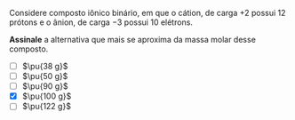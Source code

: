 Considere composto iônico binário, em que o cátion, de carga $+2$ possui $12$ prótons e o ânion, de carga $-3$ possui $10$ elétrons.

**Assinale** a alternativa que mais se aproxima da massa molar desse composto.

- [ ] $\pu{38 g}$
- [ ] $\pu{50 g}$
- [ ] $\pu{90 g}$  
- [x] $\pu{100 g}$  
- [ ] $\pu{122 g}$
